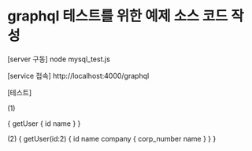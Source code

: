 # graphql 테스트를 위한 예제 소스 코드 작성
[server 구동]
node mysql_test.js

[service 접속]
http://localhost:4000/graphql

[테스트]

(1) 

{
  getUser {
    id
    name
  }
}


(2)
{
  getUser(id:2) {
    id
    name
    company {
      corp_number
      name
    }
  }
}